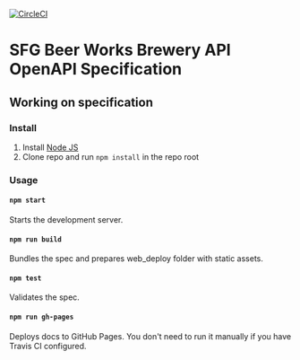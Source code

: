 [![CircleCI](https://circleci.com/gh/sfg-beer-works/brewery-api.svg?style=svg)](https://circleci.com/gh/sfg-beer-works/brewery-api)

# SFG Beer Works Brewery API OpenAPI Specification


## Working on specification
### Install

1. Install [Node JS](https://nodejs.org/)
2. Clone repo and run `npm install` in the repo root

### Usage

#### `npm start`
Starts the development server.

#### `npm run build`
Bundles the spec and prepares web_deploy folder with static assets.

#### `npm test`
Validates the spec.

#### `npm run gh-pages`
Deploys docs to GitHub Pages. You don't need to run it manually if you have Travis CI configured.
